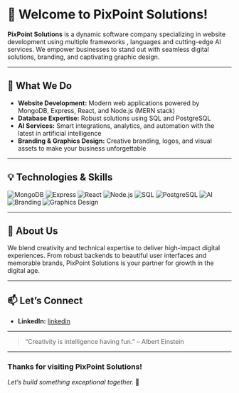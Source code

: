 # 👋 Welcome to PixPoint Solutions!

**PixPoint Solutions** is a dynamic software company specializing in website development using multiple frameworks , languages and cutting-edge AI services. We empower businesses to stand out with seamless digital solutions, branding, and captivating graphic design.

---

## 🚀 What We Do

- **Website Development:** Modern web applications powered by MongoDB, Express, React, and Node.js (MERN stack)
- **Database Expertise:** Robust solutions using SQL and PostgreSQL
- **AI Services:** Smart integrations, analytics, and automation with the latest in artificial intelligence
- **Branding & Graphics Design:** Creative branding, logos, and visual assets to make your business unforgettable

---

## 💡 Technologies & Skills

![MongoDB](https://img.shields.io/badge/MongoDB-47A248?style=for-the-badge&logo=mongodb&logoColor=white)
![Express](https://img.shields.io/badge/Express.js-404D59?style=for-the-badge)
![React](https://img.shields.io/badge/React-20232A?style=for-the-badge&logo=react&logoColor=61DAFB)
![Node.js](https://img.shields.io/badge/Node.js-339933?style=for-the-badge&logo=nodedotjs&logoColor=white)
![SQL](https://img.shields.io/badge/SQL-336791?style=for-the-badge&logo=postgresql&logoColor=white)
![PostgreSQL](https://img.shields.io/badge/PostgreSQL-0064a5?style=for-the-badge&logo=postgresql&logoColor=white)
![AI](https://img.shields.io/badge/AI%20Services-ffce44?style=for-the-badge)
![Branding](https://img.shields.io/badge/Branding-0099ff?style=for-the-badge)
![Graphics Design](https://img.shields.io/badge/Graphics%20Design-f72585?style=for-the-badge)

---

## 👤 About Us

We blend creativity and technical expertise to deliver high-impact digital experiences. From robust backends to beautiful user interfaces and memorable brands, PixPoint Solutions is your partner for growth in the digital age.

---

## 📫 Let’s Connect


- **LinkedIn:** [linkedin](https://np.linkedin.com/company/pixpoint-solutions)

---

> “Creativity is intelligence having fun.” – Albert Einstein

---

### Thanks for visiting PixPoint Solutions!  
*Let’s build something exceptional together.* 🚀
